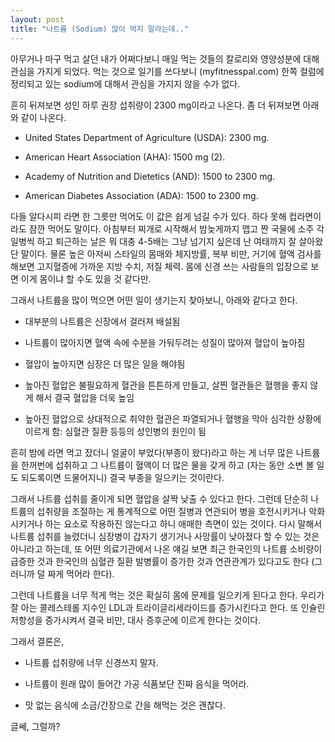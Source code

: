 ```yaml
---
layout: post
title: "나트륨 (Sodium) 많이 먹지 말라는데.."
---
```



아무거나 마구 먹고 살던 내가 어쩌다보니 매일 먹는 것들의 칼로리와 영양성분에 대해 관심을 가지게 되었다. 먹는 것으로 일기를 쓰다보니 (myfitnesspal.com) 한쪽 컬럼에 정리되고 있는 sodium에 대해서 관심을 가지지 않을 수가 없다.




흔히 뒤져보면 성인 하루 권장 섭취량이 2300 mg이라고 나온다. 좀 더 뒤져보면 아래와 같이 나온다.




* United States Department of Agriculture (USDA): 2300 mg.

* American Heart Association (AHA): 1500 mg (2).

* Academy of Nutrition and Dietetics (AND): 1500 to 2300 mg.

* American Diabetes Association (ADA): 1500 to 2300 mg.




다들 알다시피 라면 한 그릇만 먹어도 이 값은 쉽게 넘길 수가 있다. 하다 못해 컵라면이라도 잠깐 먹어도 말이다. 아침부터 찌개로 시작해서 밤늦게까지 맵고 짠 국물에 소주 각 일병씩 하고 퇴근하는 날은 뭐 대충 4-5배는 그냥 넘기지 싶은데 난 여태까지 잘 살아왔단 말이다. 물론 높은 아저씨 스타일의 몸매와 체지방률, 복부 비만, 거기에 혈액 검사를 해보면 고지혈증에 가까운 지방 수치, 저질 체력. 몸에 신경 쓰는 사람들의 입장으로 보면 이게 몸이냐 할 수도 있을 것 같다만. 




그래서 나트륨을 많이 먹으면 어떤 일이 생기는지 찾아보니, 아래와 같다고 한다.




* 대부분의 나트륨은 신장에서 걸러져 배설됨

* 나트륨이 많아지면 혈액 속에 수분을 가둬두려는 성질이 많아져 혈압이 높아짐

* 혈압이 높아지면 심장은 더 많은 일을 해야됨

* 높아진 혈압은 불필요하게 혈관을 튼튼하게 만들고, 살찐 혈관들은 혈행을 좋지 않게 해서 결국 혈압을 더욱 높임

* 높아진 혈압으로 상대적으로 취약한 혈관은 파열되거나 혈행을 막아 심각한 상황에 이르게 함: 심혈관 질환 등등의 성인병의 원인이 됨




흔히 밤에 라면 먹고 잤더니 얼굴이 부었다(부종이 왔다)라고 하는 게 너무 많은 나트륨을 한꺼번에 섭취하고 그 나트륨이 혈액이 더 많은 물을 갖게 하고 (자는 동안 소변 볼 일도 되도록이면 드물어지니) 결국 부종을 일으키는 것이란다. 




그래서 나트륨 섭취를 줄이게 되면 혈압을 살짝 낮출 수 있다고 한다. 그런데 단순히 나트륨의 섭취량을 조절하는 게 통계적으로 어떤 질병과 연관되어 병을 호전시키거나 악화시키거나 하는 요소로 작용하진 않는다고 하니 애매한 측면이 있는 것이다. 다시 말해서 나트륨 섭취를 늘렸더니 심장병이 갑자기 생기거나 사망률이 낮아졌다 할 수 있는 것은 아니라고 하는데, 또 어떤 의료기관에서 나온 얘길 보면 최근 한국인의 나트륨 소비량이 급증한 것과 한국인의 심혈관 질환 발병률이 증가한 것과 연관관계가 있다고도 한다 (그러니까 덜 짜게 먹어라 한다).




그런데 나트륨을 너무 적게 먹는 것은 확실히 몸에 문제를 일으키게 된다고 한다. 우리가 잘 아는 콜레스테롤 지수인 LDL과 트라이글리세라이드를 증가시킨다고 한다. 또 인슐린 저항성을 증가시켜서 결국 비만, 대사 증후군에 이르게 한다는 것이다.




그래서 결론은,




* 나트륨 섭취량에 너무 신경쓰지 말자.

* 나트륨이 원래 많이 들어간 가공 식품보단 진짜 음식을 먹어라.

* 맛 없는 음식에 소금/간장으로 간을 해먹는 것은 괜찮다.




글쎄, 그럴까?


